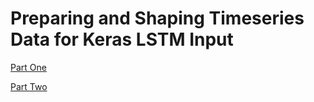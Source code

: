 # Preparing and Shaping Timeseries Data for Keras LSTM Input

[Part One](part1/)

[Part Two](part2/)

